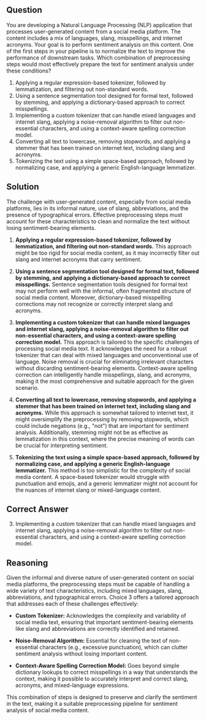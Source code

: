 ## Question
You are developing a Natural Language Processing (NLP) application that processes user-generated content from a social media platform. The content includes a mix of languages, slang, misspellings, and internet acronyms. Your goal is to perform sentiment analysis on this content. One of the first steps in your pipeline is to normalize the text to improve the performance of downstream tasks. Which combination of preprocessing steps would most effectively prepare the text for sentiment analysis under these conditions?

1. Applying a regular expression-based tokenizer, followed by lemmatization, and filtering out non-standard words.
2. Using a sentence segmentation tool designed for formal text, followed by stemming, and applying a dictionary-based approach to correct misspellings.
3. Implementing a custom tokenizer that can handle mixed languages and internet slang, applying a noise-removal algorithm to filter out non-essential characters, and using a context-aware spelling correction model.
4. Converting all text to lowercase, removing stopwords, and applying a stemmer that has been trained on internet text, including slang and acronyms.
5. Tokenizing the text using a simple space-based approach, followed by normalizing case, and applying a generic English-language lemmatizer.

## Solution
The challenge with user-generated content, especially from social media platforms, lies in its informal nature, use of slang, abbreviations, and the presence of typographical errors. Effective preprocessing steps must account for these characteristics to clean and normalize the text without losing sentiment-bearing elements.

1. **Applying a regular expression-based tokenizer, followed by lemmatization, and filtering out non-standard words.** This approach might be too rigid for social media content, as it may incorrectly filter out slang and internet acronyms that carry sentiment.

2. **Using a sentence segmentation tool designed for formal text, followed by stemming, and applying a dictionary-based approach to correct misspellings.** Sentence segmentation tools designed for formal text may not perform well with the informal, often fragmented structure of social media content. Moreover, dictionary-based misspelling corrections may not recognize or correctly interpret slang and acronyms.

3. **Implementing a custom tokenizer that can handle mixed languages and internet slang, applying a noise-removal algorithm to filter out non-essential characters, and using a context-aware spelling correction model.** This approach is tailored to the specific challenges of processing social media text. It acknowledges the need for a robust tokenizer that can deal with mixed languages and unconventional use of language. Noise removal is crucial for eliminating irrelevant characters without discarding sentiment-bearing elements. Context-aware spelling correction can intelligently handle misspellings, slang, and acronyms, making it the most comprehensive and suitable approach for the given scenario.

4. **Converting all text to lowercase, removing stopwords, and applying a stemmer that has been trained on internet text, including slang and acronyms.** While this approach is somewhat tailored to internet text, it might oversimplify the preprocessing by removing stopwords, which could include negations (e.g., "not") that are important for sentiment analysis. Additionally, stemming might not be as effective as lemmatization in this context, where the precise meaning of words can be crucial for interpreting sentiment.

5. **Tokenizing the text using a simple space-based approach, followed by normalizing case, and applying a generic English-language lemmatizer.** This method is too simplistic for the complexity of social media content. A space-based tokenizer would struggle with punctuation and emojis, and a generic lemmatizer might not account for the nuances of internet slang or mixed-language content.

## Correct Answer
3. Implementing a custom tokenizer that can handle mixed languages and internet slang, applying a noise-removal algorithm to filter out non-essential characters, and using a context-aware spelling correction model.

## Reasoning
Given the informal and diverse nature of user-generated content on social media platforms, the preprocessing steps must be capable of handling a wide variety of text characteristics, including mixed languages, slang, abbreviations, and typographical errors. Choice 3 offers a tailored approach that addresses each of these challenges effectively:

- **Custom Tokenizer:** Acknowledges the complexity and variability of social media text, ensuring that important sentiment-bearing elements like slang and abbreviations are correctly identified and retained.
  
- **Noise-Removal Algorithm:** Essential for cleaning the text of non-essential characters (e.g., excessive punctuation), which can clutter sentiment analysis without losing important content.
  
- **Context-Aware Spelling Correction Model:** Goes beyond simple dictionary lookups to correct misspellings in a way that understands the context, making it possible to accurately interpret and correct slang, acronyms, and mixed-language expressions.

This combination of steps is designed to preserve and clarify the sentiment in the text, making it a suitable preprocessing pipeline for sentiment analysis of social media content.